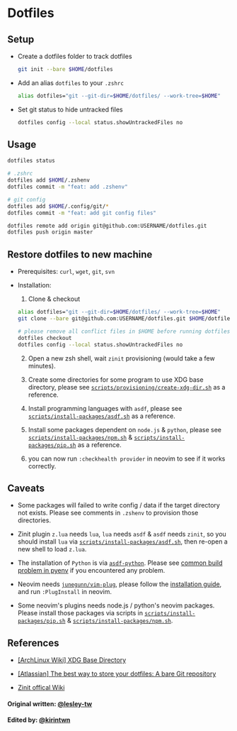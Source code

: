 # Dotfiles

## Setup

* Create a dotfiles folder to track dotfiles

  ```bash
  git init --bare $HOME/dotfiles
  ```

* Add an alias `dotfiles` to your `.zshrc`

  ```bash
  alias dotfiles="git --git-dir=$HOME/dotfiles/ --work-tree=$HOME"
  ```

* Set git status to hide untracked files

  ```bash
  dotfiles config --local status.showUntrackedFiles no
  ```

## Usage

```bash
dotfiles status

# .zshrc
dotfiles add $HOME/.zshenv
dotfiles commit -m "feat: add .zshenv"

# git config
dotfiles add $HOME/.config/git/*
dotfiles commit -m "feat: add git config files"

dotfiles remote add origin git@github.com:USERNAME/dotfiles.git
dotfiles push origin master
```

## Restore dotfiles to new machine

* Prerequisites: `curl`, `wget`, `git`, `svn`

* Installation:

  1. Clone & checkout

    ```bash
    alias dotfiles="git --git-dir=$HOME/dotfiles/ --work-tree=$HOME"
    git clone --bare git@github.com:USERNAME/dotfiles.git $HOME/dotfiles

    # please remove all conflict files in $HOME before running dotfiles checkout
    dotfiles checkout
    dotfiles config --local status.showUntrackedFiles no
    ```

  2. Open a new zsh shell, wait `zinit` provisioning (would take a few minutes).

  3. Create some directories for some program to use XDG base directory,
    please see [`scripts/provisioning/create-xdg-dir.sh`](scripts/provisioning/create-xdg-dir.sh)
    as a reference.

  4. Install programming languages with `asdf`,
    please see [`scripts/install-packages/asdf.sh`](scripts/install-packages/asdf.sh) as a reference.

  5. Install some packages dependent on `node.js` & `python`,
    please see [`scripts/install-packages/npm.sh`](scripts/install-packages/npm.sh)
    & [`scripts/install-packages/pip.sh`](scripts/install-packages/pip.sh) as a reference.

  6. you can now run `:checkhealth provider` in neovim to see if it works correctly.

## Caveats

* Some packages will failed to write config / data if the target directory not exists.
  Please see comments in `.zshenv` to provision those directories.

* Zinit plugin `z.lua` needs `lua`, `lua` needs `asdf` & `asdf` needs `zinit`,
  so you should install `lua` via [`scripts/install-packages/asdf.sh`](scripts/install-packages/asdf.sh),
  then re-open a new shell to load `z.lua`.

* The installation of `Python` is via [`asdf-python`](https://github.com/danhper/asdf-python).
  Please see [common build problem in pyenv](https://github.com/pyenv/pyenv/wiki/Common-build-problems)
  if you encountered any problem.

* Neovim needs [`junegunn/vim-plug`](https://github.com/junegunn/vim-plug),
  please follow the [installation guide](https://github.com/junegunn/vim-plug#installation),
  and run `:PlugInstall` in neovim.

* Some neovim's plugins needs node.js / python's neovim packages.
  Please install those packages via scripts in [`scripts/install-packages/pip.sh`](scripts/install-packages/pip.sh)
  & [`scripts/install-packages/npm.sh`](scripts/install-packages/npm.sh).

## References

* [[ArchLinux Wiki] XDG Base Directory](https://wiki.archlinux.org/index.php/XDG_Base_Directory)

* [[Atlassian] The best way to store your dotfiles: A bare Git repository](https://www.atlassian.com/git/tutorials/dotfiles)

* [Zinit offical Wiki](https://zdharma.org/zinit/wiki/)

#### Original written: [@lesley-tw](https://github.com/lesley-tw)

#### Edited by: [@kirintwn](https://github.com/kirintwn)
